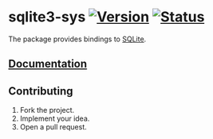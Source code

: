 # sqlite3-sys [![Version][version-img]][version-url] [![Status][status-img]][status-url]

The package provides bindings to [SQLite][1].

## [Documentation][doc]

## Contributing

1. Fork the project.
2. Implement your idea.
3. Open a pull request.

[1]: https://www.sqlite.org

[version-img]: https://img.shields.io/crates/v/sqlite3-sys.svg
[version-url]: https://crates.io/crates/sqlite3-sys
[status-img]: https://travis-ci.org/stainless-steel/sqlite3-sys.svg?branch=master
[status-url]: https://travis-ci.org/stainless-steel/sqlite3-sys
[doc]: https://stainless-steel.github.io/sqlite3-sys
